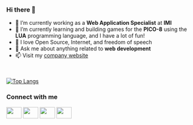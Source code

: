 ### Hi there 👋

- 🔭 I’m currently working as a **Web Application Specialist** at **IMI**
- 🌱 I’m currently learning and building games for the **PICO-8** using the **LUA** programming language, and I have a lot of fun!
- 👯 I love Open Source, Internet, and freedom of speech
- 💬 Ask me about anything related to **web development**
- 📫 Visit my [company website](https://www.dev-one.com)

<br>

[![Top Langs](https://github-readme-stats.vercel.app/api/top-langs/?username=fvilers&layout=compact)](https://github.com/anuraghazra/github-readme-stats)

### Connect with me

<p align="left">
<a rel="me" href="https://mastodon.social/@fvilers" target="blank"><img align="center" src="https://cdn.jsdelivr.net/npm/simple-icons@3.0.1/icons/mastodon.svg" alt="" height="30" width="40" /></a>
<a href="https://twitter.com/fvilers" target="blank"><img align="center" src="https://cdn.jsdelivr.net/npm/simple-icons@3.0.1/icons/twitter.svg" alt="" height="30" width="40" /></a>
<a href="https://www.linkedin.com/in/fvilers/" target="blank"><img align="center" src="https://cdn.jsdelivr.net/npm/simple-icons@3.0.1/icons/linkedin.svg" alt="" height="30" width="40" /></a>
<a href="https://www.instagram.com/fvilers/" target="blank"><img align="center" src="https://cdn.jsdelivr.net/npm/simple-icons@3.0.1/icons/instagram.svg" alt="" height="30" width="40" /></a>
</p>

